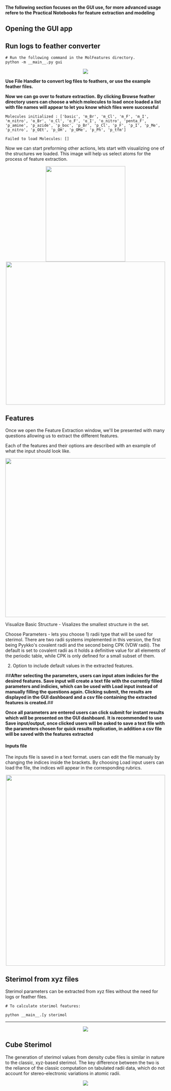 **The following section focuses on the GUI use, for more advanced usage refere to the Practical Notebooks for feature extraction and modeling**

## Opening the GUI app



## Run logs to feather converter





```
# Run the following command in the MolFeatures directory. 
python -m __main__.py gui
```

<center><img src="figures/gui_dashboard.jpg" class="center"></center>

**Use File Handler to convert log files to feathers, or use the example feather files.**

**Now we can go over to feature extraction.**
**By clicking Browse feather directory users can choose a which molecules to load**
**once loaded a list with file names will appear to let you know which files were successful**

```
Molecules initialized : ['basic', 'm_Br', 'm_Cl', 'm_F', 'm_I', 'm_nitro', 'o_Br', 'o_Cl', 'o_F', 'o_I', 'o_nitro', 'penta_F', 'p_amine', 'p_azide', 'p_boc', 'p_Br', 'p_Cl', 'p_F', 'p_I', 'p_Me', 'p_nitro', 'p_OEt', 'p_OH', 'p_OMe', 'p_Ph', 'p_tfm']

Failed to load Molecules: []
```

Now we can start preforming other actions, lets start with visualizing one of the structures we loaded.
This image will help us select atoms for the process of feature extraction.

<center><img src="figures/visualize.jpg" width="250" height="300"></center>

<center><img src="figures/vis_example.jpg" width="500" height="450"></center>

## Features

Once we open the Feature Extraction window, we'll be presented with many questions allowing us to extract the different features.

Each of the features and their options are described with an example of what the input should look like.

<center><img src="figures/extract_features.jpg" width="800" height="500"></center>

Visualize Basic Structure - Visalizes the smallest structure in the set.

Choose Parameters - lets you choose 1) radii type that will be used for sterimol.
There are two radii systems implemented in this version, the first being Pyykko's covalent radii and the second being CPK (VDW radii). The default is set to covalent radii as it holds a definitive value for all elements of the periodic table, while CPK is only defined for a small subset of them.

2) Option to include default values in the extracted features.

##**After selecting the parameters, users can input atom indicies for the desired features.
Save input will create a text file with the currently filled parameters and indicies, which can be used with Load input instead of manually filling the questions again.
Clicking submit, the results are displayed in the GUI dashboard and a csv file containing the extracted features is created.**##

**Once all parameters are entered users can click submit for instant results which will be presented on the GUI dashboard.**
**It is recommended to use Save input/output, once clicked users will be asked to save a text file with the parameters chosen for quick results replication,
in addition a csv file will be saved with the features extracted**

#### Inputs file 

The inputs file is saved in a text format. users can edit the file manualy by changing the indices inside the brackets.
By choosing Load input users can load the file, the indices will appear in the corresponding rubrics.

<center><img src="figures/input_file.jpg" width="500" height="600"></center>




## Sterimol from xyz files 

Sterimol parameters can be extracted from xyz files without the need for logs or feather files.

```
# To calculate sterimol features:

python __main__.[y sterimol
```
***
<center><img src="figures/sterimol_cmd.jpg" class="center"></center>

## Cube Sterimol

The generation of sterimol values from density cube files is similar in nature to the classic, xyz-based sterimol. The key difference between the two is the reliance of the classic computation on tabulated radii data, which do not account for stereo-electronic variations in atomic radii.

<center><img src="figures/cube_sterimol.jpg" class="center"></center>
